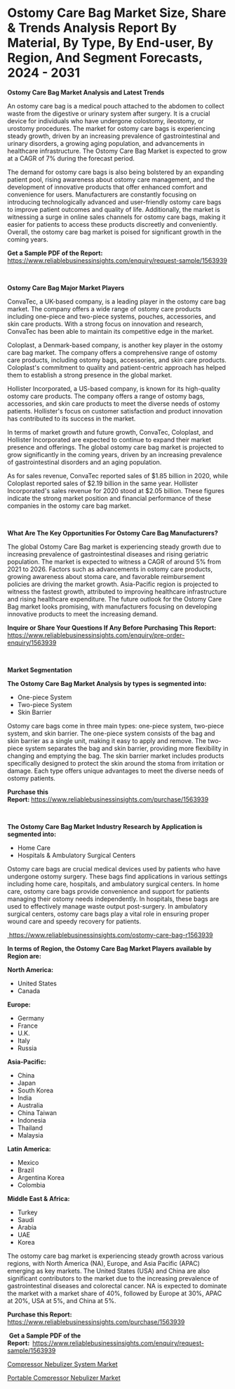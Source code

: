 <p><h1>Ostomy Care Bag Market Size, Share & Trends Analysis Report By Material, By Type, By End-user, By Region, And Segment Forecasts, 2024 - 2031</h1></p><p><strong>Ostomy Care Bag Market Analysis and Latest Trends</strong></p>
<p><p>An ostomy care bag is a medical pouch attached to the abdomen to collect waste from the digestive or urinary system after surgery. It is a crucial device for individuals who have undergone colostomy, ileostomy, or urostomy procedures. The market for ostomy care bags is experiencing steady growth, driven by an increasing prevalence of gastrointestinal and urinary disorders, a growing aging population, and advancements in healthcare infrastructure. The Ostomy Care Bag Market is expected to grow at a CAGR of 7% during the forecast period.</p><p>The demand for ostomy care bags is also being bolstered by an expanding patient pool, rising awareness about ostomy care management, and the development of innovative products that offer enhanced comfort and convenience for users. Manufacturers are constantly focusing on introducing technologically advanced and user-friendly ostomy care bags to improve patient outcomes and quality of life. Additionally, the market is witnessing a surge in online sales channels for ostomy care bags, making it easier for patients to access these products discreetly and conveniently. Overall, the ostomy care bag market is poised for significant growth in the coming years.</p></p>
<p><strong>Get a Sample PDF of the Report:&nbsp;</strong> <a href="https://www.reliablebusinessinsights.com/enquiry/request-sample/1563939">https://www.reliablebusinessinsights.com/enquiry/request-sample/1563939</a></p>
<p>&nbsp;</p>
<p><strong>Ostomy Care Bag Major Market Players</strong></p>
<p><p>ConvaTec, a UK-based company, is a leading player in the ostomy care bag market. The company offers a wide range of ostomy care products including one-piece and two-piece systems, pouches, accessories, and skin care products. With a strong focus on innovation and research, ConvaTec has been able to maintain its competitive edge in the market.</p><p>Coloplast, a Denmark-based company, is another key player in the ostomy care bag market. The company offers a comprehensive range of ostomy care products, including ostomy bags, accessories, and skin care products. Coloplast's commitment to quality and patient-centric approach has helped them to establish a strong presence in the global market.</p><p>Hollister Incorporated, a US-based company, is known for its high-quality ostomy care products. The company offers a range of ostomy bags, accessories, and skin care products to meet the diverse needs of ostomy patients. Hollister's focus on customer satisfaction and product innovation has contributed to its success in the market.</p><p>In terms of market growth and future growth, ConvaTec, Coloplast, and Hollister Incorporated are expected to continue to expand their market presence and offerings. The global ostomy care bag market is projected to grow significantly in the coming years, driven by an increasing prevalence of gastrointestinal disorders and an aging population.</p><p>As for sales revenue, ConvaTec reported sales of $1.85 billion in 2020, while Coloplast reported sales of $2.19 billion in the same year. Hollister Incorporated's sales revenue for 2020 stood at $2.05 billion. These figures indicate the strong market position and financial performance of these companies in the ostomy care bag market.</p></p>
<p>&nbsp;</p>
<p><strong>What Are The Key Opportunities For Ostomy Care Bag Manufacturers?</strong></p>
<p><p>The global Ostomy Care Bag market is experiencing steady growth due to increasing prevalence of gastrointestinal diseases and rising geriatric population. The market is expected to witness a CAGR of around 5% from 2021 to 2026. Factors such as advancements in ostomy care products, growing awareness about stoma care, and favorable reimbursement policies are driving the market growth. Asia-Pacific region is projected to witness the fastest growth, attributed to improving healthcare infrastructure and rising healthcare expenditure. The future outlook for the Ostomy Care Bag market looks promising, with manufacturers focusing on developing innovative products to meet the increasing demand.</p></p>
<p><strong>Inquire or Share Your Questions If Any Before Purchasing This Report:</strong> <a href="https://www.reliablebusinessinsights.com/enquiry/pre-order-enquiry/1563939">https://www.reliablebusinessinsights.com/enquiry/pre-order-enquiry/1563939</a></p>
<p>&nbsp;</p>
<p><strong>Market Segmentation</strong></p>
<p><strong>The Ostomy Care Bag Market Analysis by types is segmented into:</strong></p>
<p><ul><li>One-piece System</li><li>Two-piece System</li><li>Skin Barrier</li></ul></p>
<p><p>Ostomy care bags come in three main types: one-piece system, two-piece system, and skin barrier. The one-piece system consists of the bag and skin barrier as a single unit, making it easy to apply and remove. The two-piece system separates the bag and skin barrier, providing more flexibility in changing and emptying the bag. The skin barrier market includes products specifically designed to protect the skin around the stoma from irritation or damage. Each type offers unique advantages to meet the diverse needs of ostomy patients.</p></p>
<p><strong>Purchase this Report:&nbsp;</strong><a href="https://www.reliablebusinessinsights.com/purchase/1563939">https://www.reliablebusinessinsights.com/purchase/1563939</a></p>
<p>&nbsp;</p>
<p><strong>The Ostomy Care Bag Market Industry Research by Application is segmented into:</strong></p>
<p><ul><li>Home Care</li><li>Hospitals & Ambulatory Surgical Centers</li></ul></p>
<p><p>Ostomy care bags are crucial medical devices used by patients who have undergone ostomy surgery. These bags find applications in various settings including home care, hospitals, and ambulatory surgical centers. In home care, ostomy care bags provide convenience and support for patients managing their ostomy needs independently. In hospitals, these bags are used to effectively manage waste output post-surgery. In ambulatory surgical centers, ostomy care bags play a vital role in ensuring proper wound care and speedy recovery for patients.</p></p>
<p><a href="https://www.reliablebusinessinsights.com/ostomy-care-bag-r1563939">&nbsp;https://www.reliablebusinessinsights.com/ostomy-care-bag-r1563939</a></p>
<p><strong>In terms of Region, the Ostomy Care Bag Market Players available by Region are:</strong></p>
<p>
    <p> <strong> North America: </strong>
        <ul>
            <li>United States</li>
            <li>Canada</li>
        </ul>
        </p> 
    <p> <strong> Europe: </strong>
        <ul>
            <li>Germany</li>
            <li>France</li>
            <li>U.K.</li>
            <li>Italy</li>
            <li>Russia</li>
        </ul>
        </p> 
    <p> <strong> Asia-Pacific: </strong>
        <ul>
            <li>China</li>
            <li>Japan</li>
            <li>South Korea</li>
            <li>India</li>
            <li>Australia</li>
            <li>China Taiwan</li>
            <li>Indonesia</li>
            <li>Thailand</li>
            <li>Malaysia</li>
        </ul>
        </p> 
    <p> <strong> Latin America: </strong>
        <ul>
            <li>Mexico</li>
            <li>Brazil</li>
            <li>Argentina Korea</li>
            <li>Colombia</li>
        </ul>
        </p> 
    <p> <strong> Middle East & Africa: </strong>
        <ul>
            <li>Turkey</li>
            <li>Saudi</li>
            <li>Arabia</li>
            <li>UAE</li>
            <li>Korea</li>
        </ul>
    </p>
    </p>
<p><p>The ostomy care bag market is experiencing steady growth across various regions, with North America (NA), Europe, and Asia Pacific (APAC) emerging as key markets. The United States (USA) and China are also significant contributors to the market due to the increasing prevalence of gastrointestinal diseases and colorectal cancer. NA is expected to dominate the market with a market share of 40%, followed by Europe at 30%, APAC at 20%, USA at 5%, and China at 5%.</p></p>
<p><strong>Purchase this Report: </strong><a href="https://www.reliablebusinessinsights.com/purchase/1563939">https://www.reliablebusinessinsights.com/purchase/1563939</a></p>
<p>&nbsp;<strong>Get a Sample PDF of the Report:&nbsp;&nbsp;</strong><a href="https://www.reliablebusinessinsights.com/enquiry/request-sample/1563939">https://www.reliablebusinessinsights.com/enquiry/request-sample/1563939</a></p>
<p><strong></strong></p>
<p><p><a href="https://github.com/alexcrou8/Market-Research-Report-List-1/blob/main/compressor-nebulizer-system-market.md">Compressor Nebulizer System Market</a></p><p><a href="https://github.com/thereveren80/Market-Research-Report-List-1/blob/main/portable-compressor-nebulizer-market.md">Portable Compressor Nebulizer Market</a></p></p>